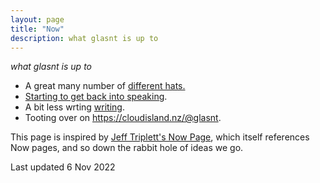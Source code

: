 ```yaml
---
layout: page
title: "Now"
description: what glasnt is up to
---
```


*what glasnt is up to*

* A great many number of <a href="https://glasnt.com/hats">different hats.
* Starting to get back into <a href="https://glasnt.com/talks">speaking</a>.
* A bit less wrting <a href="https://glasnt.com/writing/">writing</a>.
* Tooting over on <a href="https://cloudisland.nz/@glasnt">https://cloudisland.nz/@glasnt</a>.

This page is inspired by <a href="https://jefftriplett.com/now/">Jeff Triplett's Now Page</a>, which itself references Now pages, and so down the rabbit hole of ideas we go.

Last updated 6 Nov 2022

